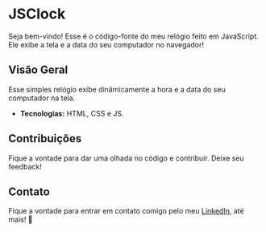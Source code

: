# JSClock

Seja bem-vindo! Esse é o código-fonte do meu relógio feito em JavaScript. Ele exibe a tela e a data do seu computador no navegador!

## Visão Geral

Esse simples relógio exibe dinâmicamente a hora e a data do seu computador na tela.

- **Tecnologias:** HTML, CSS e JS.

## Contribuições

Fique a vontade para dar uma olhada no código e contribuir. Deixe seu feedback!

## Contato

Fique a vontade para entrar em contato comigo pelo meu <a href="https://www.linkedin.com/in/cmiguelwm/" target="_blank">LinkedIn</a>, até mais! 👋
